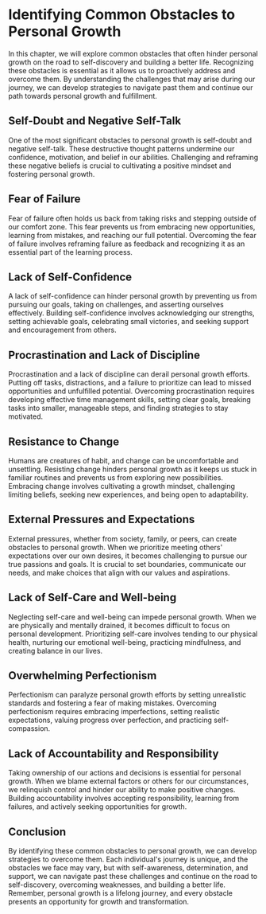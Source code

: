 Identifying Common Obstacles to Personal Growth
==========================================================

In this chapter, we will explore common obstacles that often hinder personal growth on the road to self-discovery and building a better life. Recognizing these obstacles is essential as it allows us to proactively address and overcome them. By understanding the challenges that may arise during our journey, we can develop strategies to navigate past them and continue our path towards personal growth and fulfillment.

Self-Doubt and Negative Self-Talk
---------------------------------

One of the most significant obstacles to personal growth is self-doubt and negative self-talk. These destructive thought patterns undermine our confidence, motivation, and belief in our abilities. Challenging and reframing these negative beliefs is crucial to cultivating a positive mindset and fostering personal growth.

Fear of Failure
---------------

Fear of failure often holds us back from taking risks and stepping outside of our comfort zone. This fear prevents us from embracing new opportunities, learning from mistakes, and reaching our full potential. Overcoming the fear of failure involves reframing failure as feedback and recognizing it as an essential part of the learning process.

Lack of Self-Confidence
-----------------------

A lack of self-confidence can hinder personal growth by preventing us from pursuing our goals, taking on challenges, and asserting ourselves effectively. Building self-confidence involves acknowledging our strengths, setting achievable goals, celebrating small victories, and seeking support and encouragement from others.

Procrastination and Lack of Discipline
--------------------------------------

Procrastination and a lack of discipline can derail personal growth efforts. Putting off tasks, distractions, and a failure to prioritize can lead to missed opportunities and unfulfilled potential. Overcoming procrastination requires developing effective time management skills, setting clear goals, breaking tasks into smaller, manageable steps, and finding strategies to stay motivated.

Resistance to Change
--------------------

Humans are creatures of habit, and change can be uncomfortable and unsettling. Resisting change hinders personal growth as it keeps us stuck in familiar routines and prevents us from exploring new possibilities. Embracing change involves cultivating a growth mindset, challenging limiting beliefs, seeking new experiences, and being open to adaptability.

External Pressures and Expectations
-----------------------------------

External pressures, whether from society, family, or peers, can create obstacles to personal growth. When we prioritize meeting others' expectations over our own desires, it becomes challenging to pursue our true passions and goals. It is crucial to set boundaries, communicate our needs, and make choices that align with our values and aspirations.

Lack of Self-Care and Well-being
--------------------------------

Neglecting self-care and well-being can impede personal growth. When we are physically and mentally drained, it becomes difficult to focus on personal development. Prioritizing self-care involves tending to our physical health, nurturing our emotional well-being, practicing mindfulness, and creating balance in our lives.

Overwhelming Perfectionism
--------------------------

Perfectionism can paralyze personal growth efforts by setting unrealistic standards and fostering a fear of making mistakes. Overcoming perfectionism requires embracing imperfections, setting realistic expectations, valuing progress over perfection, and practicing self-compassion.

Lack of Accountability and Responsibility
-----------------------------------------

Taking ownership of our actions and decisions is essential for personal growth. When we blame external factors or others for our circumstances, we relinquish control and hinder our ability to make positive changes. Building accountability involves accepting responsibility, learning from failures, and actively seeking opportunities for growth.

Conclusion
----------

By identifying these common obstacles to personal growth, we can develop strategies to overcome them. Each individual's journey is unique, and the obstacles we face may vary, but with self-awareness, determination, and support, we can navigate past these challenges and continue on the road to self-discovery, overcoming weaknesses, and building a better life. Remember, personal growth is a lifelong journey, and every obstacle presents an opportunity for growth and transformation.
